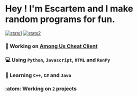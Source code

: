 # Hey ! I'm Escartem and I make random programs for fun.
[![stats1](https://github-readme-stats.vercel.app/api?username=Escartem&show_icons=true&theme=cobalt)](https://github.com/anuraghazra/github-readme-stats)
[![stats2](https://github-readme-stats.vercel.app/api/top-langs/?username=Escartem&langs_count=4&theme=cobalt&layout=compact)](https://github.com/anuraghazra/github-readme-stats)

 ### 💬 Working on [Among Us Cheat Client](https://github.com/Escartem/AmongUsCheatClient)
 ### 💻 Using `Python`, `Javascript`, `HTML` and `RenPy`
 ### 🤔 Learning `C++`, `C#` and `Java`
 ### :atom: Working on `2` projects

